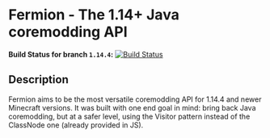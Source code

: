# Fermion - The 1.14+ Java coremodding API
**Build Status for branch `1.14.4`:** [![Build Status](https://travis-ci.org/TheSilkMiner/Fermion.svg?branch=1.14.4)](https://travis-ci.org/TheSilkMiner/Fermion)

## Description
Fermion aims to be the most versatile coremodding API for 1.14.4 and newer Minecraft versions. It was built with one
end goal in mind: bring back Java coremodding, but at a safer level, using the Visitor pattern instead of the ClassNode
one (already provided in JS).
